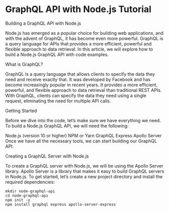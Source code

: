 # GraphQL API with Node.js Tutorial
Building a GraphQL API with Node.js

Node.js has emerged as a popular choice for building web applications, and with the advent of GraphQL, it has become even more powerful. GraphQL is a query language for APIs that provides a more efficient, powerful and flexible approach to data retrieval. In this article, we will explore how to build a Node.js GraphQL API with code examples.

What is GraphQL?

GraphQL is a query language that allows clients to specify the data they need and receive exactly that. It was developed by Facebook and has become increasingly popular in recent years. It provides a more efficient, powerful, and flexible approach to data retrieval than traditional REST APIs. With GraphQL, clients can specify the data they need using a single request, eliminating the need for multiple API calls.

Getting Started

Before we dive into the code, let’s make sure we have everything we need. To build a Node.js GraphQL API, we will need the following:

Node.js (version 10 or higher)
NPM or Yarn
GraphQL
Express
Apollo Server
Once we have all the necessary tools, we can start building our GraphQL API.

Creating a GraphQL Server with Node.js

To create a GraphQL server with Node.js, we will be using the Apollo Server library. Apollo Server is a library that makes it easy to build GraphQL servers in Node.js. To get started, let’s create a new project directory and install the required dependencies:

```
mkdir node-graphql-api
cd node-graphql-api
npm init -y
npm install graphql express apollo-server-express
```

